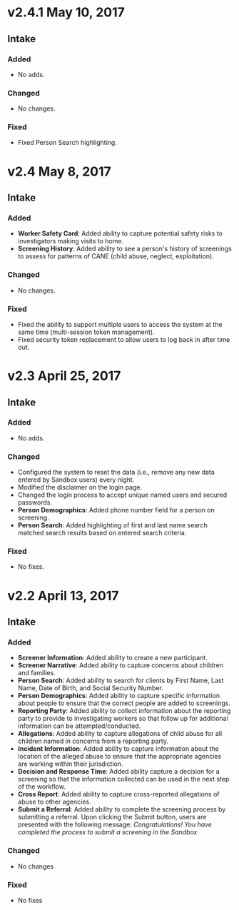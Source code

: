 # v2.4.1 May 10, 2017 
## Intake 
### Added 
- No adds. 
### Changed 
- No changes. 
### Fixed 
- Fixed Person Search highlighting.

# v2.4 May 8, 2017 
## Intake 
### Added 
- **Worker Safety Card**:  Added ability to capture potential safety risks to investigators making visits to home.
- **Screening History**: Added ability to see a person's history of screenings to assess for patterns of CANE (child abuse, neglect, exploitation). 
### Changed 
- No changes. 
### Fixed 
- Fixed the ability to support multiple users to access the system at the same time (multi-session token management).
- Fixed security token replacement to allow users to log back in after time out.

# v2.3 April 25, 2017
## Intake
### Added
- No adds.
### Changed
- Configured the system to reset the data (i.e., remove any new data entered by Sandbox users) every night.
- Modified the disclaimer on the login page.
- Changed the login process to accept unique named users and secured passwords.
- **Person Demographics**: Added phone number field for a person on screening.
- **Person Search**: Added highlighting of first and last name search matched search results based on entered search criteria.
### Fixed
- No fixes.

# v2.2 April 13, 2017
##  Intake
### Added
- **Screener Information**: Added ability to create a new participant.
- **Screener Narrative**: Added ability to capture concerns about children and families.
- **Person Search**:  Added ability to search for clients by First Name, Last Name, Date of Birth, and Social Security Number.  
- **Person Demographics**: Added  ability to capture specific information about people to ensure that the correct people are added to screenings.
- **Reporting Party**: Added ability to collect information about the reporting party to provide to investigating workers so that follow up for additional information can be attempted/conducted.
- **Allegations**: Added ability to capture allegations of child abuse for all children named in concerns from a reporting party.
- **Incident Information**: Added ability to capture information about the location of the alleged abuse to ensure that the appropriate agencies are working within their jurisdiction. 
- **Decision and Response Time**: Added ability capture a decision for a screening so that the information collected can be used in the next step of the workflow.
- **Cross Report**: Added ability to capture cross-reported allegations of abuse to other agencies.
- **Submit a Referral**: Added ability to complete the screening process by submitting a referral.  Upon clicking the Submit button, users are presented with the following message: *Congratulations!  You have completed the process to submit a screening in the Sandbox*
### Changed
- No changes
### Fixed
- No fixes
